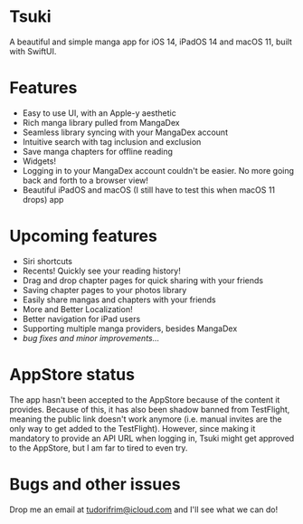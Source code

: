 # Tsuki
A beautiful and simple manga app for iOS 14, iPadOS 14 and macOS 11, built with SwiftUI.

# Features
- Easy to use UI, with an Apple-y aesthetic
- Rich manga library pulled from MangaDex
- Seamless library syncing with your MangaDex account
- Intuitive search with tag inclusion and exclusion
- Save manga chapters for offline reading
- Widgets!
- Logging in to your MangaDex account couldn't be easier. No more going back and forth to a browser view!
- Beautiful iPadOS and macOS (I still have to test this when macOS 11 drops) app

# Upcoming features
- Siri shortcuts
- Recents! Quickly see your reading history!
- Drag and drop chapter pages for quick sharing with your friends
- Saving chapter pages to your photos library
- Easily share mangas and chapters with your friends
- More and Better Localization!
- Better navigation for iPad users
- Supporting multiple manga providers, besides MangaDex
- *bug fixes and minor improvements...*

# AppStore status
  The app hasn't been accepted to the AppStore because of the content it provides. Because of this, it has also been shadow banned from TestFlight, meaning the public link doesn't work anymore (i.e. manual invites are the only way to get added to the TestFlight). However, since making it mandatory to provide an API URL when logging in, Tsuki might get approved to the AppStore, but I am far to tired to even try.

# Bugs and other issues
Drop me an email at tudorifrim@icloud.com and I'll see what we can do!
